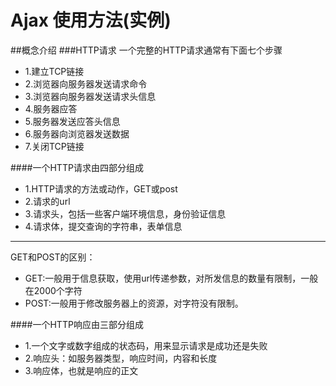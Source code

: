 # Ajax 使用方法(实例)
##概念介绍
###HTTP请求
一个完整的HTTP请求通常有下面七个步骤
* 1.建立TCP链接
* 2.浏览器向服务器发送请求命令
* 3.浏览器向服务器发送请求头信息
* 4.服务器应答
* 5.服务器发送应答头信息
* 6.服务器向浏览器发送数据
* 7.关闭TCP链接
 
####一个HTTP请求由四部分组成
* 1.HTTP请求的方法或动作，GET或post
* 2.请求的url
* 3.请求头，包括一些客户端环境信息，身份验证信息
* 4.请求体，提交查询的字符串，表单信息
* * * *
GET和POST的区别：
* GET:一般用于信息获取，使用url传递参数，对所发信息的数量有限制，一般在2000个字符
* POST:一般用于修改服务器上的资源，对字符没有限制。
 
####一个HTTP响应由三部分组成
* 1.一个文字或数字组成的状态码，用来显示请求是成功还是失败
* 2.响应头：如服务器类型，响应时间，内容和长度
* 3.响应体，也就是响应的正文

